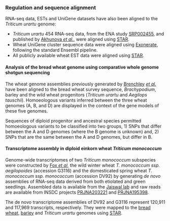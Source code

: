 ### Regulation and sequence alignment

RNA-seq data, ESTs and UniGene datasets have also been aligned to the
*Triticum urartu* genome:

-   *Triticum urartu* 454 RNA-seq data, from the ENA study
    [SRP002455](http://www.ebi.ac.uk/ena/data/view/SRP002455), and
    published by [Akhunova *et
    al*.](http://europepmc.org/abstract/MED/20849627), were aligned
    using [STAR](https://code.google.com/p/rna-star/).
-   Wheat UniGene cluster sequence data were aligned using
    [Exonerate](http://www.ebi.ac.uk/%7Eguy/exonerate/), following the
    standard Ensembl pipeline.
-   All publicly available wheat EST data were aligned using
    [STAR](https://code.google.com/p/rna-star/).

#### Analysis of the bread wheat genome using comparative whole genome shotgun sequencing

The wheat genome assemblies previously generated by
[Brenchley](http://europepmc.org/abstract/MED/23192148) *[et
al.](http://europepmc.org/abstract/MED/23192148)* have been aligned to
the bread wheat survey sequence, *Brachypodium*, barley and the wild
wheat progenitors (*Triticum urartu* and *Aegilops tauschii*).
Homoeologous variants inferred between the three wheat genomes (A, B,
and D) are displayed in the context of the gene models of these five
genomes.

Sequences of diploid progenitor and ancestral species permitted
homoeologous variants to be classified into two groups, 1) SNPs that
differ between the A and D genomes (where the B genome is unknown) and,
2) SNPs that are the same between the A and D genomes, but differ in B.

#### Transcriptome assembly in diploid einkorn wheat *Triticum monococcum*

Genome-wide transcriptomes of two *Triticum monococcum* subspecies were
constructed by [Fox *et
al*](http://europepmc.org/abstract/MED/24821410), the wild winter wheat
*T. monococcum ssp. aegilopoides* (accession G3116) and the domesticated
spring wheat *T. monococcum ssp. monococcum* (accession DV92) by
generating *de novo* assemblies of RNA-seq data derived from both
etiolated and green seedlings. Assembled data is available from the
[Jaiswal lab](http://jaiswallab.cgrb.oregonstate.edu/genomics/wheat) and
raw reads are available from INSDC projects
[PRJNA203221](http://www.ebi.ac.uk/ena/data/view/PRJNA203221) and
[PRJNA195398](http://www.ebi.ac.uk/ena/data/view/PRJNA195398).

The de novo transcriptome assemblies of DV92 and G3116 represent 120,911
and 117,969 transcripts, respectively. They were mapped to the [bread
wheat,](http://Triticum%20aestivum)
[barley](http://plants.ensembl.org/Hordeum_vulgare) and *Triticum
urartu* genomes using [STAR](https://code.google.com/p/rna-star/).
